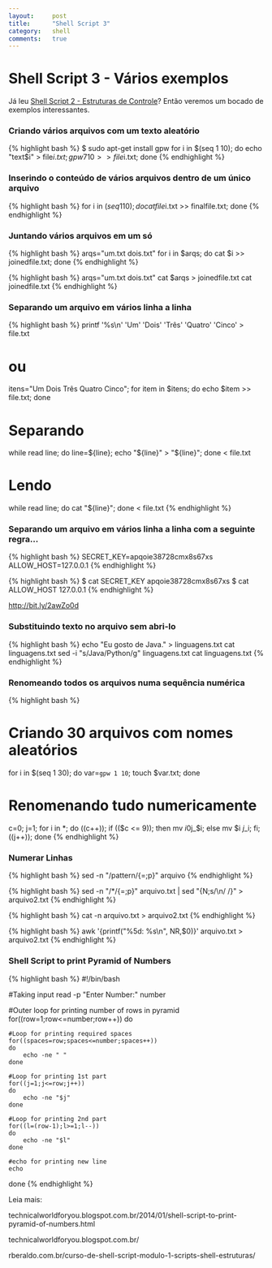 ```yaml
---
layout:     post
title:      "Shell Script 3"
category:   shell
comments:   true
---
```


# Shell Script 3 - Vários exemplos

Já leu [Shell Script 2 - Estruturas de Controle][8]? Então veremos um bocado de exemplos interessantes.

### Criando vários arquivos com um texto aleatório

{% highlight bash %}
$ sudo apt-get install gpw
for i in $(seq 1 10); do echo "text$i" > file$i.txt; gpw 7 10 >> file$i.txt; done
{% endhighlight %}

### Inserindo o conteúdo de vários arquivos dentro de um único arquivo

{% highlight bash %}
for i in $(seq 1 10); do cat file$i.txt >> finalfile.txt; done
{% endhighlight %}


### Juntando vários arquivos em um só

{% highlight bash %}
arqs="um.txt dois.txt"
for i in $arqs; do cat $i >> joinedfile.txt; done
{% endhighlight %}

{% highlight bash %}
arqs="um.txt dois.txt"
cat $arqs > joinedfile.txt
cat joinedfile.txt
{% endhighlight %}


### Separando um arquivo em vários linha a linha

{% highlight bash %}
printf '%s\n' 'Um' 'Dois' 'Três' 'Quatro' 'Cinco' > file.txt
# ou
itens="Um Dois Três Quatro Cinco"; for item in $itens; do echo $item >> file.txt; done

# Separando
while read line; do line=${line}; echo "${line}" > "${line}"; done < file.txt

# Lendo
while read line; do cat "${line}"; done < file.txt
{% endhighlight %}


### Separando um arquivo em vários linha a linha com a seguinte regra...

{% highlight bash %}
SECRET_KEY=apqoie38728cmx8s67xs
ALLOW_HOST=127.0.0.1
{% endhighlight %}

{% highlight bash %}
$ cat SECRET_KEY
apqoie38728cmx8s67xs
$ cat ALLOW_HOST
127.0.0.1
{% endhighlight %}

http://bit.ly/2awZo0d

### Substituindo texto no arquivo sem abri-lo

{% highlight bash %}
echo "Eu gosto de Java." > linguagens.txt
cat linguagens.txt
sed -i "s/Java/Python/g" linguagens.txt
cat linguagens.txt
{% endhighlight %}


### Renomeando todos os arquivos numa sequência numérica

{% highlight bash %}
# Criando 30 arquivos com nomes aleatórios
for i in $(seq 1 30); do var=`gpw 1 10`; touch $var.txt; done
# Renomenando tudo numericamente
c=0; j=1; for i in *; do ((c++)); if (($c <= 9)); then mv $i 0$j\_$i; else mv $i $j\_$i; fi; ((j++)); done
{% endhighlight %}


### Numerar Linhas

{% highlight bash %}
sed -n "/pattern/{=;p}" arquivo
{% endhighlight %}

{% highlight bash %}
sed -n "/*/{=;p}" arquivo.txt | sed "{N;s/\n/ /}" > arquivo2.txt
{% endhighlight %}

{% highlight bash %}
cat -n arquivo.txt > arquivo2.txt
{% endhighlight %}

{% highlight bash %}
awk '{printf("%5d: %s\n", NR,$0)}' arquivo.txt > arquivo2.txt
{% endhighlight %}


### Shell Script to print Pyramid of Numbers

{% highlight bash %}
#!/bin/bash

#Taking input
read -p "Enter Number:" number

#Outer loop for printing number of rows in pyramid
for((row=1;row<=number;row++))
do

    #Loop for printing required spaces
    for((spaces=row;spaces<=number;spaces++))
    do
        echo -ne " "
    done

    #Loop for printing 1st part
    for((j=1;j<=row;j++))
    do
        echo -ne "$j"
    done

    #Loop for printing 2nd part
    for((l=(row-1);l>=1;l--))
    do
        echo -ne "$l"
    done

    #echo for printing new line
    echo 
done
{% endhighlight %}

Leia mais:

technicalworldforyou.blogspot.com.br/2014/01/shell-script-to-print-pyramid-of-numbers.html

technicalworldforyou.blogspot.com.br/

rberaldo.com.br/curso-de-shell-script-modulo-1-scripts-shell-estruturas/



[0]: http://aurelio.net/shell/canivete/
[1]: http://aurelio.net/
[2]: https://pt.wikipedia.org/wiki/Bash
[3]: http://aurelio.net/shell/canivete/#ferramentas
[4]: https://jneves.wordpress.com/2008/03/05/papo-de-botequim-parte-1/
[5]: http://wiki.softwarelivre.org/TWikiBar/WebHome
[6]: http://grandeportal.github.io/terminal/2016/alterando-o-prompt-do-terminal/
[7]: https://pt.wikipedia.org/wiki/Shell_script
[8]: http://grandeportal.github.io/shell/2016/shell-script2/
